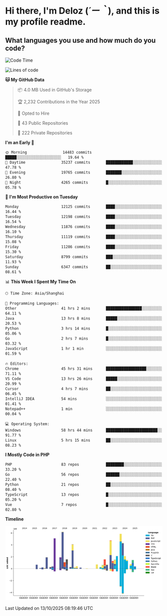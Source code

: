 # **Hi there, I'm Deloz (*´ー｀*), and this is my profile readme.**

## **What languages you use and how much do you code?**

<!--START_SECTION:waka-->
![Code Time](http://img.shields.io/badge/Code%20Time-7%2C750%20hrs%2054%20mins-blue)

![Lines of code](https://img.shields.io/badge/From%20Hello%20World%20I%27ve%20Written-54.0%20million%20lines%20of%20code-blue)

**🐱 My GitHub Data** 

> 📦 4.0 MB Used in GitHub's Storage 
 > 
> 🏆 2,232 Contributions in the Year 2025
 > 
> 💼 Opted to Hire
 > 
> 📜 43 Public Repositories 
 > 
> 🔑 222 Private Repositories 
 > 
**I'm an Early 🐤** 

```text
🌞 Morning                14483 commits       █████░░░░░░░░░░░░░░░░░░░░   19.64 % 
🌆 Daytime                35237 commits       ████████████░░░░░░░░░░░░░   47.78 % 
🌃 Evening                19765 commits       ███████░░░░░░░░░░░░░░░░░░   26.80 % 
🌙 Night                  4265 commits        █░░░░░░░░░░░░░░░░░░░░░░░░   05.78 % 
```
📅 **I'm Most Productive on Tuesday** 

```text
Monday                   12125 commits       ████░░░░░░░░░░░░░░░░░░░░░   16.44 % 
Tuesday                  12198 commits       ████░░░░░░░░░░░░░░░░░░░░░   16.54 % 
Wednesday                11876 commits       ████░░░░░░░░░░░░░░░░░░░░░   16.10 % 
Thursday                 11119 commits       ████░░░░░░░░░░░░░░░░░░░░░   15.08 % 
Friday                   11286 commits       ████░░░░░░░░░░░░░░░░░░░░░   15.30 % 
Saturday                 8799 commits        ███░░░░░░░░░░░░░░░░░░░░░░   11.93 % 
Sunday                   6347 commits        ██░░░░░░░░░░░░░░░░░░░░░░░   08.61 % 
```


📊 **This Week I Spent My Time On** 

```text
🕑︎ Time Zone: Asia/Shanghai

💬 Programming Languages: 
Other                    41 hrs 2 mins       ████████████████░░░░░░░░░   64.11 % 
Java                     13 hrs 8 mins       █████░░░░░░░░░░░░░░░░░░░░   20.53 % 
Python                   3 hrs 14 mins       █░░░░░░░░░░░░░░░░░░░░░░░░   05.06 % 
Go                       2 hrs 7 mins        █░░░░░░░░░░░░░░░░░░░░░░░░   03.32 % 
JavaScript               1 hr 1 min          ░░░░░░░░░░░░░░░░░░░░░░░░░   01.59 % 

🔥 Editors: 
Chrome                   45 hrs 31 mins      ██████████████████░░░░░░░   71.11 % 
VS Code                  13 hrs 26 mins      █████░░░░░░░░░░░░░░░░░░░░   20.99 % 
Cursor                   4 hrs 7 mins        ██░░░░░░░░░░░░░░░░░░░░░░░   06.45 % 
IntelliJ IDEA            54 mins             ░░░░░░░░░░░░░░░░░░░░░░░░░   01.41 % 
Notepad++                1 min               ░░░░░░░░░░░░░░░░░░░░░░░░░   00.04 % 

💻 Operating System: 
Windows                  58 hrs 44 mins      ███████████████████████░░   91.77 % 
Linux                    5 hrs 15 mins       ██░░░░░░░░░░░░░░░░░░░░░░░   08.23 % 
```

**I Mostly Code in PHP** 

```text
PHP                      83 repos            ████████░░░░░░░░░░░░░░░░░   33.20 % 
Go                       56 repos            ██████░░░░░░░░░░░░░░░░░░░   22.40 % 
Python                   21 repos            ██░░░░░░░░░░░░░░░░░░░░░░░   08.40 % 
TypeScript               13 repos            █░░░░░░░░░░░░░░░░░░░░░░░░   05.20 % 
Vue                      7 repos             █░░░░░░░░░░░░░░░░░░░░░░░░   02.80 % 
```



**Timeline**

![Lines of Code chart](https://raw.githubusercontent.com/deloz/deloz/main/assets/bar_graph.png)


 Last Updated on 13/10/2025 08:19:46 UTC
<!--END_SECTION:waka-->
